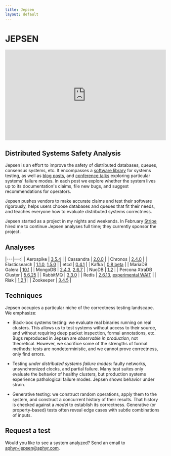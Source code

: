 ```yaml
---
title: Jepsen
layout: default
---
```


# JEPSEN

<iframe width="520" height="293" src="http://www.ustream.tv/embed/recorded/61443262?html5ui" allowfullscreen webkitallowfullscreen scrolling="no" frameborder="0" style="border: 0 none transparent;"></iframe>

## Distributed Systems Safety Analysis

Jepsen is an effort to improve the safety of distributed databases, queues,
consensus systems, etc. It encompasses a [software
library](https://github.com/aphyr/jepsen) for systems testing, as well as [blog
posts](https://aphyr.com/tags/jepsen), and [conference
talks](http://www.ustream.tv/recorded/61443262) exploring particular systems'
failure modes. In each post we explore whether the system lives up to its
documentation's claims, file new bugs, and suggest recommendations for
operators.

Jepsen pushes vendors to make accurate claims and test their software
rigorously, helps users choose databases and queues that fit their needs, and
teaches everyone how to evaluate distributed systems correctness.

Jepsen started as a project in my nights and weekends. In February
[Stripe](http://stripe.com/jobs) hired me to continue Jepsen analyses full
time; they currently sponsor the project.

## Analyses

|---|---:|
| Aerospike     | [3.5.4](https://aphyr.com/posts/324-call-me-maybe-aerospike) |
| Cassandra     | [2.0.0](https://aphyr.com/posts/294-call-me-maybe-cassandra) |
| Chronos       | [2.4.0](https://aphyr.com/posts/326-call-me-maybe-chronos) |
| Elasticsearch | [1.1.0](https://aphyr.com/posts/317-call-me-maybe-elasticsearch), [1.5.0](https://aphyr.com/posts/323-call-me-maybe-elasticsearch-1-5-0) |
| etcd          | [0.4.1](https://aphyr.com/posts/316-call-me-maybe-etcd-and-consul) |
| Kafka         | [0.8 beta](https://aphyr.com/posts/293-call-me-maybe-kafka) |
| MariaDB Galera | [10.1](https://aphyr.com/posts/327-call-me-maybe-mariadb-galera-cluster) |
| MongoDB       | [2.4.3](https://aphyr.com/posts/284-call-me-maybe-mongodb), [2.6.7](https://aphyr.com/posts/322-call-me-maybe-mongodb-stale-reads) |
| NuoDB         | [1.2](https://aphyr.com/posts/292-call-me-maybe-nuodb) |
| Percona XtraDB Cluster | [5.6.25](https://aphyr.com/posts/328-call-me-maybe-percona-xtradb-cluster) |
| RabbitMQ      | [3.3.0](https://aphyr.com/posts/315-call-me-maybe-rabbitmq) |
| Redis         | [2.6.13](https://aphyr.com/posts/283-call-me-maybe-redis), [experimental WAIT](https://aphyr.com/posts/307-call-me-maybe-redis-redux) |
| Riak          | [1.2.1](https://aphyr.com/posts/285-call-me-maybe-riak) |
| Zookeeper     | [3.4.5](https://aphyr.com/posts/291-call-me-maybe-zookeeper) |

## Techniques

Jepsen occupies a particular niche of the correctness testing landscape. We
emphasize:

- Black-box systems testing: we evaluate real binaries running on real
  clusters. This allows us to test systems without access to their source, and
  without requiring deep packet inspection, formal annotations, etc. Bugs
  reproduced in Jepsen are *observable in production*, not theoretical.
  However, we sacrifice some of the strengths of formal methods: tests are
  nondeterministic, and we cannot prove correctness, only find errors.

- Testing *under distributed systems failure modes*: faulty networks,
  unsynchronized clocks, and partial failure. Many test suites only evaluate
  the behavior of healthy clusters, but production systems experience
  pathological failure modes. Jepsen shows behavior under strain.

- Generative testing: we construct random operations, apply them to the system,
  and construct a concurrent history of their results. That history is checked
  against a *model* to establish its correctness. Generative (or property-based)
  tests often reveal edge cases with subtle combinations of inputs.

## Request a test

Would you like to see a system analyzed? Send an email to [aphyr+jepsen@aphyr.com](mailto:aphyr+jepsen@aphyr.com).
